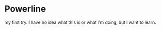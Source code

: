 Powerline
=========

my first try. I have no idea what this is or what I'm doing, but I want to learn.

